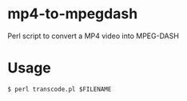 # mp4-to-mpegdash
Perl script to convert a MP4 video into MPEG-DASH

# Usage
`$ perl transcode.pl $FILENAME`
